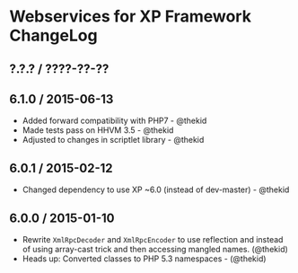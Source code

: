 Webservices for XP Framework ChangeLog
========================================================================

## ?.?.? / ????-??-??

## 6.1.0 / 2015-06-13

* Added forward compatibility with PHP7 - @thekid
* Made tests pass on HHVM 3.5 - @thekid
* Adjusted to changes in scriptlet library - @thekid

## 6.0.1 / 2015-02-12

* Changed dependency to use XP ~6.0 (instead of dev-master) - @thekid

## 6.0.0 / 2015-01-10

* Rewrite `XmlRpcDecoder` and `XmlRpcEncoder` to use reflection and
  instead of using array-cast trick and then accessing mangled names.
  (@thekid)
* Heads up: Converted classes to PHP 5.3 namespaces - (@thekid)
